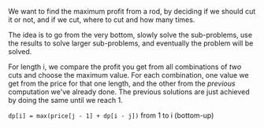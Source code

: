 We want to find the maximum profit from a rod, by deciding if we should cut it or not, and if we cut, where to cut and how many times.

The idea is to go from the very bottom, slowly solve the sub-problems, use the results to solve larger sub-problems, and eventually the problem will be solved.

For length i, we compare the profit you get from all combinations of *two* cuts and choose the maximum value. For each combination, one value we get from the price for that one length, and the other from the *previous* computation we've already done. The previous solutions are just achieved by doing the same until we reach 1.

`dp[i] = max(price[j - 1] + dp[i - j])` from 1 to i (bottom-up)
